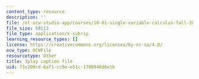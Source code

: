 ```yaml
---
content_type: resource
description: ''
file: /ol-ocw-studio-app/courses/18-01-single-variable-calculus-fall-2006/73c209cd6af1cc9ee51c1708940d6e1b_Bv9kVDcj7yo.srt
file_size: 50113
file_type: application/x-subrip
learning_resource_types: []
license: https://creativecommons.org/licenses/by-nc-sa/4.0/
ocw_type: OCWFile
resourcetype: Other
title: 3play caption file
uid: 73c209cd-6af1-cc9e-e51c-1708940d6e1b
---
```

